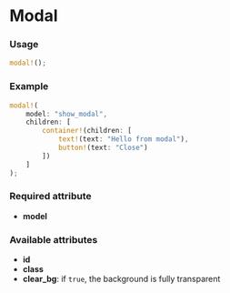 # Modal

### Usage
```rust
modal!();
```

### Example
```rust
modal!(
    model: "show_modal",
    children: [
        container!(children: [
            text!(text: "Hello from modal"),
            button!(text: "Close")
        ])
    ]
);
```

### Required attribute
- **model**

### Available attributes
- **id**
- **class**
- **clear_bg**: if `true`, the background is fully transparent
